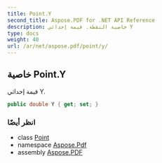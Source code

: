 ```yaml
---
title: Point.Y
second_title: Aspose.PDF for .NET API Reference
description: خاصية النقطة. قيمة إحداثي Y
type: docs
weight: 40
url: /ar/net/aspose.pdf/point/y/
---
```

## خاصية Point.Y

قيمة إحداثي Y.

```csharp
public double Y { get; set; }
```

### انظر أيضًا

* class [Point](../)
* namespace [Aspose.Pdf](../../../aspose.pdf/)
* assembly [Aspose.PDF](../../../)